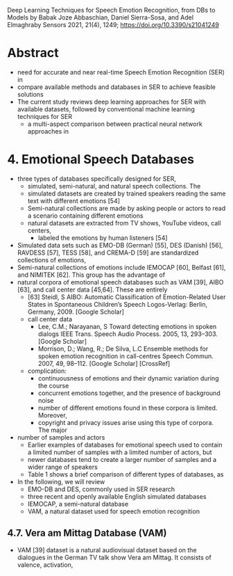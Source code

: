Deep Learning Techniques for Speech Emotion Recognition, from DBs to Models
by Babak Joze Abbaschian, Daniel Sierra-Sosa, and Adel Elmaghraby
Sensors 2021, 21(4), 1249; https://doi.org/10.3390/s21041249

# Abstract

* need for accurate and near real-time Speech Emotion Recognition (SER) in
* compare available methods and databases in SER to achieve feasible solutions
* The current study reviews deep learning approaches for SER with available
  datasets, followed by conventional machine learning techniques for SER
  * a multi-aspect comparison between practical neural network approaches in

#  4. Emotional Speech Databases

* three types of databases specifically designed for SER,
  * simulated, semi-natural, and natural speech collections. The
  * simulated datasets are created by trained speakers reading the same text
    with different emotions [54]
  * Semi-natural collections are made by asking people or actors to read a
    scenario containing different emotions
  * natural datasets are extracted from TV shows, YouTube videos, call centers,
    * labeled the emotions by human listeners [54]
* Simulated data sets such as EMO-DB (German) [55], DES (Danish) [56], RAVDESS
  [57], TESS [58], and CREMA-D [59] are standardized collections of emotions,
* Semi-natural collections of emotions include
  IEMOCAP [60], Belfast [61], and NIMITEK [62]. This group has the advantage of
* natural corpora of emotional speech databases such as
  VAM [39], AIBO [63], and call center data [45,64]. These are entirely
  * [63] Steidl, S
    AIBO: Automatic Classification of Emotion-Related User States
      in Spontaneous Children’s Speech
    Logos-Verlag: Berlin, Germany, 2009. [Google Scholar]
  * call center data
    * Lee, C.M.; Narayanan, S
      Toward detecting emotions in spoken dialogs
      IEEE Trans. Speech Audio Process. 2005, 13, 293–303. [Google Scholar]
    * Morrison, D.; Wang, R.; De Silva, L.C
      Ensemble methods for spoken emotion recognition in call-centres
      Speech Commun. 2007, 49, 98–112.  [Google Scholar] [CrossRef]
  * complication:
    * continuousness of emotions and their dynamic variation during the course
    * concurrent emotions together, and the presence of background noise
    * number of different emotions found in these corpora is limited. Moreover,
    * copyright and privacy issues arise using this type of corpora. The major
* number of samples and actors
  * Earlier examples of databases for emotional speech used to contain a
    limited number of samples with a limited number of actors, but
  * newer databases tend to create a larger number of samples and a wider range
    of speakers
  * Table 1 shows a brief comparison of different types of databases, as
* In the following, we will review
  * EMO-DB and DES, commonly used in SER research
  * three recent and openly available English simulated databases
  * IEMOCAP, a semi-natural database
  * VAM, a natural dataset used for speech emotion recognition

##  4.7. Vera am Mittag Database (VAM)

* VAM [39] dataset is a natural audiovisual dataset based on the dialogues in
  the German TV talk show Vera am Mittag. It consists of valence, activation,
